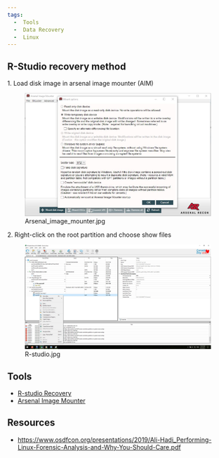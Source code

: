 ```yaml
---
tags:
  -  Tools
  -  Data Recovery 
  -  Linux
---
```

## R-Studio recovery method

1\. Load disk image in arsenal image mounter (AIM)

<figure>
<img src="../assets/images/Arsenal_image_mounter.jpg" title="Arsenal_image_mounter.jpg"
width="1000" alt="Arsenal_image_mounter.jpg" />
<figcaption aria-hidden="true">Arsenal_image_mounter.jpg</figcaption>
</figure>

2\. Right-click on the root partition and choose show files

<figure>
<img src="../assets/images/R-studio.jpg" title="R-studio.jpg" width="1000"
alt="R-studio.jpg" />
<figcaption aria-hidden="true">R-studio.jpg</figcaption>
</figure>

## Tools

- [R-studio Recovery](https://www.r-studio.com/)
- [Arsenal Image Mounter](https://arsenalrecon.com/downloads/)

## Resources

- <https://www.osdfcon.org/presentations/2019/Ali-Hadi_Performing-Linux-Forensic-Analysis-and-Why-You-Should-Care.pdf>